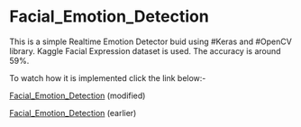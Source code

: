 # Facial_Emotion_Detection

This is a simple Realtime Emotion Detector buid using #Keras and #OpenCV library.
Kaggle Facial Expression dataset is used. The accuracy is around 59%.

To watch how it is implemented click the link below:-

[Facial_Emotion_Detection](https://lnkd.in/fBRe4wn) (modified)

[Facial_Emotion_Detection](https://lnkd.in/fhyDmhW) (earlier)
